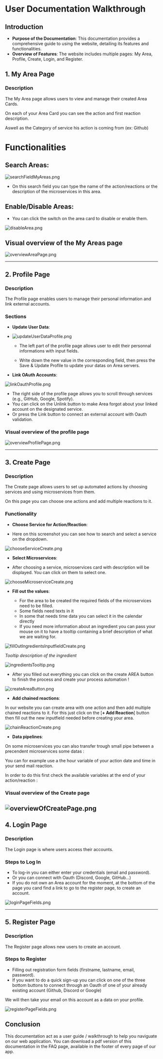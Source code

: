 # User Documentation Walkthrough

## Introduction
- **Purpose of the Documentation**: This documentation provides a comprehensive guide to using the website, detailing its features and functionalities.
- **Overview of Features**: The website includes multiple pages: My Area, Profile, Create, Login, and Register.

## 1. My Area Page
### Description
The My Area page allows users to view and manage their created Area Cards.

On each of your Area Card you can see the action and first reaction description.

Aswell as the Category of service his action is coming from (ex: Github)
# Functionalities
## **Search Areas**:

![searchFieldMyAreas.png](searchFieldMyAreas.png)

- On this search field you can type the name of the action/reactions or the description of the microservices in this area.

## **Enable/Disable Areas**:

- You can click the switch on the area card to disable or enable them.

![disableArea.png](disableArea.png)
 

## Visual overview of the My Areas page

![overviewAreaPage.png](overviewAreaPage.png)

---

## 2. Profile Page
### Description

The Profile page enables users to manage their personal information and link external accounts.

### Sections
- **Update User Data**:

- ![updateUserDataProfile.png](updateUserDataProfile.png)

    - The left part of the profile page allows user to edit their personnal informations with input fields.
   
    - Write down the new value in the corresponding field, then press the Save & Update Profile to update your datas on Area servers.


- **Link OAuth Accounts**:

![linkOauthProfile.png](linkOauthProfile.png)
  
- The right side of the profile page allows you to scroll through services (e.g., GitHub, Google, Spotify).
- You can click on the Unlink button to make Area forgot about your linked account on the designated service.
- Or press the Link button to connect an external account with Oauth validation.

### Visual overview of the profile page

![overviewProfilePage.png](overviewProfilePage.png)

---

## 3. Create Page
### Description

The Create page allows users to set up automated actions by choosing services and using microservices from them.

On this page you can choose one actions and add multiple reactions to it.

### Functionality
- **Choose Service for Action/Reaction**:

- Here on this screenshot you can see how to search and select a service on the dropdown.

![chooseServiceCreate.png](chooseServiceCreate.png)

- **Select Microservices**:

- After choosing a service, microservices card with description will be displayed. You can click on them to select one.

![chooseMicroserviceCreate.png](chooseMicroserviceCreate.png)

- **Fill out the values**:

    - For the area to be created the required fields of the microservices need to be filled.
    - Some fields need texts in it
    - In some that needs time data you can select it in the calendar directly
    - If you need more information about an ingredient you can pass your mouse on it to have a tooltip containing a brief description of what we are waiting for.

![fillOutIngredientsInputfieldCreate.png](fillOutIngredientsInputfieldCreate.png)

*Tooltip description of the ingredient*

![ingredientsTooltip.png](ingredientsTooltip.png)

- After you filled out everything you can click on the create AREA button to finish the process and create your process automation !

![createAreaButton.png](createAreaButton.png)

- **Add chained reactions**:

In our website you can create area with one action and then add multiple chained reactions to it.
For this just click on the [**+ Add Reaction**] button 
then fill out the new inputfield needed before creating your area.

![chainReactionCreate.png](chainReactionCreate.png)

- **Data pipelines**:

On some microservices you can also transfer trough small pipe between a precendent microservices some datas :

You can for example use a the hour variable of your action date and time in your send mail reaction.

In order to do this first check the available variables at the end of your action/reaction :







### Visual overview of the Create page
![overviewOfCreatePage.png](overviewOfCreatePage.png)
---

## 4. Login Page
### Description
The Login page is where users access their accounts.

### Steps to Log In
- To log-in you can either enter your credentials (email and password).
- Or you can connect with Oauth (Discord, Google, GitHub...)
- If you do not own an Area account for the moment, at the bottom of the page you cand find a link to go to the register page, to create an account.

![loginPageFields.png](loginPageFields.png)

---

## 5. Register Page
### Description
The Register page allows new users to create an account.

### Steps to Register
- Filling out registration form fields (firstname, lastname, email, password).
- If you want to do a quick sign-up you can click on one of the three bottom buttons to connect through an Oauth of one of your already existing account (Github, Discord or Google)

We will then take your email on this account as a data on your profile.

![registerPageFields.png](registerPageFields.png)

## Conclusion

This documentation act as a user guide / walkthrough to help you naviguate on our web application.
You can download a pdf version of this documentation in the FAQ page, available in the footer of every page of our app.
